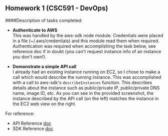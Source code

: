 Homework 1 (CSC591 - DevOps)
-------------------

####Description of tasks completed:

- **Authenticate to AWS**  
This was handled by the aws-sdk node module.  Credentials were placed in a file (~/.aws/credentials) and
this module read them when required.  Authentication was required when accomplishing the task below, see reference doc if in doubt (you can't request instance info of an instance you don't own!).

- **Demonstrate a simple API call**  
I already had an existing instance running on EC2, so I chose to make a call which would describe the
running instance.  This was accomplished with a call to aws-sdk's `describeInstances` function. This 
describes details about the instance such as public/private IP, public/private DNS name, image ID, etc.
As you can see in the provided screenshot, the instance described by the API call (on the left) matches the instance in the EC2 web view on the right.

For reference:  
- API Reference [doc](http://docs.aws.amazon.com/AWSEC2/latest/APIReference/API_DescribeInstances.html)  
- SDK Reference [doc](http://docs.aws.amazon.com/AWSJavaScriptSDK/latest/AWS/EC2.html#describeInstances-property)
